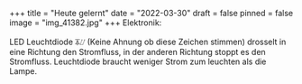 +++
title = "Heute gelernt"
date = "2022-03-30"
draft = false
pinned = false
image = "img_41382.jpg"
+++
Elektronik:\
\
LED Leuchtdiode ⏄⌰ (Keine Ahnung ob diese Zeichen stimmen) drosselt in eine Richtung den Stromfluss, in der anderen Richtung stoppt es den Stromfluss. Leuchtdiode braucht weniger Strom zum leuchten als die Lampe.